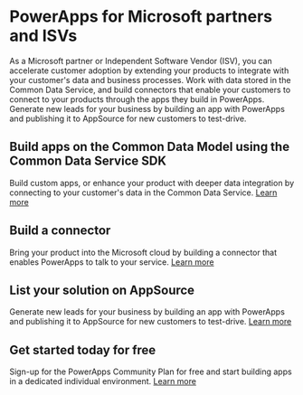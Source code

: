 <properties
   pageTitle="PowerApps for Microsoft partners and ISVs | Microsoft PowerApps"
   description="An introduction for ISVs and Microsoft partners to developing apps in PowerApps."
   services=""
   suite="powerapps"
   documentationCenter="na"
   authors="mgblythe"
   manager="anneta"
   editor=""
   tags=""/>

<tags
   ms.service="powerapps"
   ms.devlang="na"
   ms.topic="article"
   ms.tgt_pltfrm="na"
   ms.workload="na"
   ms.date="05/01/2016"
   ms.author="mblythe"/>

# PowerApps for Microsoft partners and ISVs

As a Microsoft partner or Independent Software Vendor (ISV), you can accelerate customer adoption by extending your products to integrate with your customer's data and business processes. Work with data stored in the Common Data Service, and build connectors that enable your customers to connect to your products through the apps they build in PowerApps. Generate new leads for your business by building an app with PowerApps and publishing it to AppSource for new customers to test-drive.

## Build apps on the Common Data Model using the Common Data Service SDK

Build custom apps, or enhance your product with deeper data integration by connecting to your customer's data in the Common Data Service. [Learn more](https://aka.ms/eek20s)

## Build a connector

Bring your product into the Microsoft cloud by building a connector that enables PowerApps to talk to your service. [Learn more](api-connector-overview.md)

## List your solution on AppSource

Generate new leads for your business by building an app with PowerApps and publishing it to AppSource for new customers to test-drive. [Learn more](dev-appsource-test-drive.md)

## Get started today for free

Sign-up for the PowerApps Community Plan for free and start building apps in a dedicated individual environment. [Learn more](dev-community-plan.md)